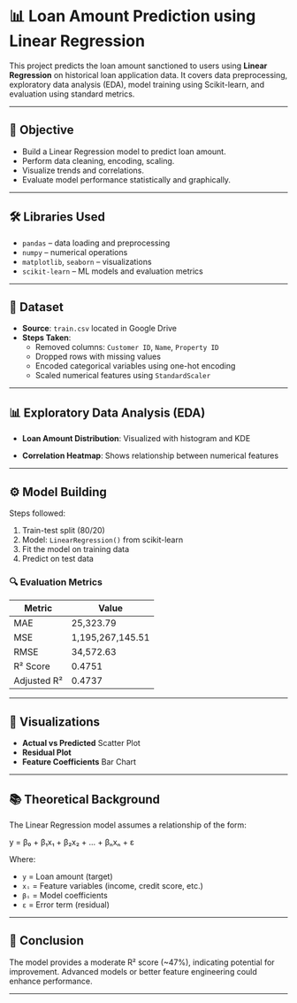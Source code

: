 # 📊 Loan Amount Prediction using Linear Regression

This project predicts the loan amount sanctioned to users using **Linear Regression** on historical loan application data. It covers data preprocessing, exploratory data analysis (EDA), model training using Scikit-learn, and evaluation using standard metrics.

---

## 🧠 Objective

- Build a Linear Regression model to predict loan amount.
- Perform data cleaning, encoding, scaling.
- Visualize trends and correlations.
- Evaluate model performance statistically and graphically.

---

## 🛠️ Libraries Used

- `pandas` – data loading and preprocessing
- `numpy` – numerical operations
- `matplotlib`, `seaborn` – visualizations
- `scikit-learn` – ML models and evaluation metrics

---

## 📁 Dataset

- **Source**: `train.csv` located in Google Drive
- **Steps Taken**:
  - Removed columns: `Customer ID`, `Name`, `Property ID`
  - Dropped rows with missing values
  - Encoded categorical variables using one-hot encoding
  - Scaled numerical features using `StandardScaler`

---

## 📊 Exploratory Data Analysis (EDA)

- **Loan Amount Distribution**:
  Visualized with histogram and KDE

- **Correlation Heatmap**:
  Shows relationship between numerical features

---

## ⚙️ Model Building

Steps followed:

1. Train-test split (80/20)
2. Model: `LinearRegression()` from scikit-learn
3. Fit the model on training data
4. Predict on test data

### 🔍 Evaluation Metrics

| Metric       | Value            |
|--------------|------------------|
| MAE          | 25,323.79        |
| MSE          | 1,195,267,145.51 |
| RMSE         | 34,572.63        |
| R² Score     | 0.4751           |
| Adjusted R²  | 0.4737           |

---

## 📌 Visualizations

- **Actual vs Predicted** Scatter Plot
- **Residual Plot**
- **Feature Coefficients** Bar Chart

---

## 📚 Theoretical Background

The Linear Regression model assumes a relationship of the form:

y = β₀ + β₁x₁ + β₂x₂ + ... + βₙxₙ + ε


Where:
- `y` = Loan amount (target)
- `xᵢ` = Feature variables (income, credit score, etc.)
- `βᵢ` = Model coefficients
- `ε` = Error term (residual)

---

## 🏁 Conclusion

The model provides a moderate R² score (~47%), indicating potential for improvement. Advanced models or better feature engineering could enhance performance.

---
